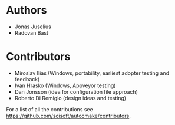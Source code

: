# Authors

- Jonas Juselius
- Radovan Bast

# Contributors

- Miroslav Ilias (Windows, portability, earliest adopter testing and feedback)
- Ivan Hrasko (Windows, Appveyor testing)
- Dan Jonsson (idea for configuration file approach)
- Roberto Di Remigio (design ideas and testing)

For a list of all the contributions see https://github.com/scisoft/autocmake/contributors.

